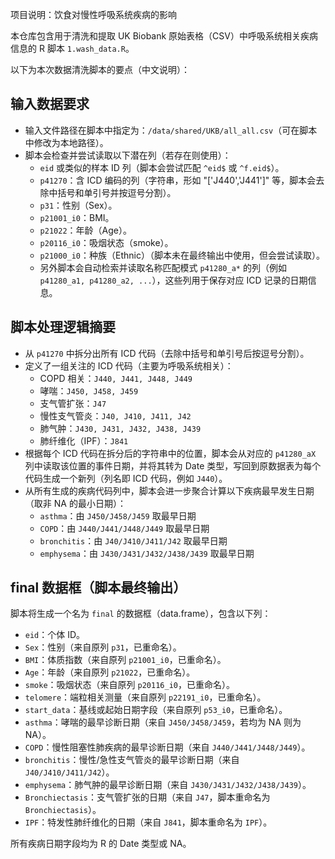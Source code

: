 项目说明：饮食对慢性呼吸系统疾病的影响

本仓库包含用于清洗和提取 UK Biobank 原始表格（CSV）中呼吸系统相关疾病信息的 R 脚本 `1.wash_data.R`。

以下为本次数据清洗脚本的要点（中文说明）：

## 输入数据要求

- 输入文件路径在脚本中指定为：`/data/shared/UKB/all_all.csv`（可在脚本中修改为本地路径）。
- 脚本会检查并尝试读取以下潜在列（若存在则使用）：
	- `eid` 或类似的样本 ID 列（脚本会尝试匹配 `^eid$` 或 `^f.eid$`）。
	- `p41270`：含 ICD 编码的列（字符串，形如 "['J440','J441']" 等，脚本会去除中括号和单引号并按逗号分割）。
	- `p31`：性别（Sex）。
	- `p21001_i0`：BMI。
	- `p21022`：年龄（Age）。
	- `p20116_i0`：吸烟状态（smoke）。
	- `p21000_i0`：种族（Ethnic）（脚本未在最终输出中使用，但会尝试读取）。
	- 另外脚本会自动检索并读取名称匹配模式 `p41280_a*` 的列（例如 `p41280_a1, p41280_a2, ...`），这些列用于保存对应 ICD 记录的日期信息。


## 脚本处理逻辑摘要

- 从 `p41270` 中拆分出所有 ICD 代码（去除中括号和单引号后按逗号分割）。
- 定义了一组关注的 ICD 代码（主要为呼吸系统相关）：
	- COPD 相关：`J440, J441, J448, J449`
	- 哮喘：`J450, J458, J459`
	- 支气管扩张：`J47`
	- 慢性支气管炎：`J40, J410, J411, J42`
	- 肺气肿：`J430, J431, J432, J438, J439`
	- 肺纤维化（IPF）：`J841`
- 根据每个 ICD 代码在拆分后的字符串中的位置，脚本会从对应的 `p41280_aX` 列中读取该位置的事件日期，并将其转为 Date 类型，写回到原数据表为每个代码生成一个新列（列名即 ICD 代码，例如 `J440`）。
- 从所有生成的疾病代码列中，脚本会进一步聚合计算以下疾病最早发生日期（取非 NA 的最小日期）：
	- `asthma`：由 `J450/J458/J459` 取最早日期
	- `COPD`：由 `J440/J441/J448/J449` 取最早日期
	- `bronchitis`：由 `J40/J410/J411/J42` 取最早日期
	- `emphysema`：由 `J430/J431/J432/J438/J439` 取最早日期

## final 数据框（脚本最终输出）

脚本将生成一个名为 `final` 的数据框（data.frame），包含以下列：

- `eid`：个体 ID。
- `Sex`：性别（来自原列 `p31`，已重命名）。
- `BMI`：体质指数（来自原列 `p21001_i0`，已重命名）。
- `Age`：年龄（来自原列 `p21022`，已重命名）。
- `smoke`：吸烟状态（来自原列 `p20116_i0`，已重命名）。
- `telomere`：端粒相关测量（来自原列 `p22191_i0`，已重命名）。
- `start_data`：基线或起始日期字段（来自原列 `p53_i0`，已重命名）。
- `asthma`：哮喘的最早诊断日期（来自 `J450/J458/J459`，若均为 NA 则为 NA）。
- `COPD`：慢性阻塞性肺疾病的最早诊断日期（来自 `J440/J441/J448/J449`）。
- `bronchitis`：慢性/急性支气管炎的最早诊断日期（来自 `J40/J410/J411/J42`）。
- `emphysema`：肺气肿的最早诊断日期（来自 `J430/J431/J432/J438/J439`）。
- `Bronchiectasis`：支气管扩张的日期（来自 `J47`，脚本重命名为 `Bronchiectasis`）。
- `IPF`：特发性肺纤维化的日期（来自 `J841`，脚本重命名为 `IPF`）。

所有疾病日期字段均为 R 的 Date 类型或 NA。
